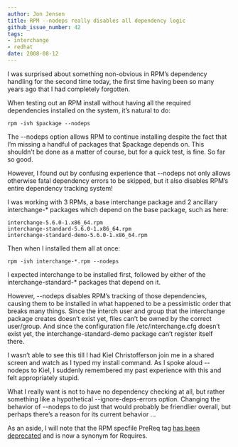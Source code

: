```yaml
---
author: Jon Jensen
title: RPM --nodeps really disables all dependency logic
github_issue_number: 42
tags:
- interchange
- redhat
date: 2008-08-12
---
```


I was surprised about something non-obvious in RPM’s dependency handling for the second time today, the first time having been so many years ago that I had completely forgotten.

When testing out an RPM install without having all the required dependencies installed on the system, it’s natural to do:

```
rpm -ivh $package --nodeps
```

The --nodeps option allows RPM to continue installing despite the fact that I’m missing a handful of packages that $package depends on. This shouldn’t be done as a matter of course, but for a quick test, is fine. So far so good.

However, I found out by confusing experience that --nodeps not only allows otherwise fatal dependency errors to be skipped, but it also disables RPM’s entire dependency tracking system!

I was working with 3 RPMs, a base interchange package and 2 ancillary interchange-* packages which depend on the base package, such as here:

```
interchange-5.6.0-1.x86_64.rpm
interchange-standard-5.6.0-1.x86_64.rpm
interchange-standard-demo-5.6.0-1.x86_64.rpm
```

Then when I installed them all at once:

```
rpm -ivh interchange-*.rpm --nodeps
```

I expected interchange to be installed first, followed by either of the interchange-standard-* packages that depend on it.

However, --nodeps disables RPM’s tracking of those dependencies, causing them to be installed in what happened to be a pessimistic order that breaks many things. Since the interch user and group that the interchange package creates doesn’t exist yet, files can’t be owned by the correct user/group. And since the configuration file /etc/interchange.cfg doesn’t exist yet, the interchange-standard-demo package can’t register itself there.

I wasn’t able to see this till I had Kiel Christofferson join me in a shared screen and watch as I typed my install command. As I spoke aloud --nodeps to Kiel, I suddenly remembered my past experience with this and felt appropriately stupid.

What I really want is not to have no dependency checking at all, but rather something like a hypothetical --ignore-deps-errors option. Changing the behavior of --nodeps to do just that would probably be friendlier overall, but perhaps there’s a reason for its current behavior ...

As an aside, I will note that the RPM specfile PreReq tag [has been deprecated](http://ftp.rpm.org/max-rpm/s1-rpm-depend-manual-dependencies.html#S3-RPM-DEPEND-PREREQ) and is now a synonym for Requires.
